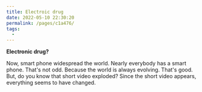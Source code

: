 ```yaml
---
title: Electroic drug
date: 2022-05-10 22:30:20
permalink: /pages/c1a476/
tags:
  - 
---
```

**Electronic drug?**

Now, smart phone widespread the world. Nearly everybody has a smart phone. That's not odd. Because the world is always evolving. That's good. But, do you know that short video exploded? Since the short video appears, everything seems to have changed.